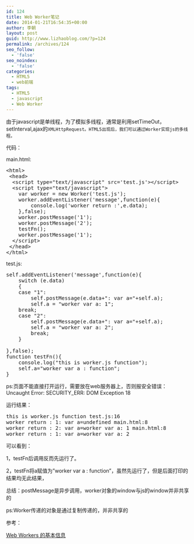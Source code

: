 ```yaml
---
id: 124
title: Web Worker笔记
date: 2014-01-21T16:54:35+00:00
author: 李朝
layout: post
guid: http://www.lizhaoblog.com/?p=124
permalink: /archives/124
seo_follow:
  - 'false'
seo_noindex:
  - 'false'
categories:
  - HTML5
  - web前端
tags:
  - HTML5
  - javascript
  - Web Worker
---
```

由于javascript是单线程，为了模拟多线程，通常是利用setTimeOut，setInterval,ajax的`XMLHttpRequest。HTML5出现后，我们可以通过Worker实现js的多线程。`

代码：
  
main.html:

<pre class="brush: jscript; title: ; notranslate" title="">&lt;html&gt;
 &lt;head&gt;
  &lt;script type="text/javascript" src='test.js'&gt;&lt;/script&gt;
  &lt;script type="text/javascript"&gt;
	var worker = new Worker('test.js');
	worker.addEventListener('message',function(e){
		console.log('worker return :',e.data);
	},false);
	worker.postMessage('1');
	worker.postMessage('2');
	testFn();
	worker.postMessage('1');
  &lt;/script&gt;
 &lt;/head&gt;
&lt;/html&gt;</pre>

test.js:

<pre class="brush: jscript; title: ; notranslate" title="">self.addEventListener('message',function(e){
	switch (e.data)
	{
	case "1":
		self.postMessage(e.data+": var a="+self.a);
		self.a = "worker var a: 1";
	break;
	case "2":
		self.postMessage(e.data+": var a="+self.a);
		self.a = "worker var a: 2";
		break;
	}

},false);
function testFn(){
	console.log("this is worker.js function");
	self.a="worker var a : function";
}</pre>

ps:页面不能直接打开运行，需要放在web服务器上，否则报安全错误：Uncaught Error: SECURITY_ERR: DOM Exception 18
  
运行结果：

<pre class="brush: plain; title: ; notranslate" title="">this is worker.js function test.js:16
worker return : 1: var a=undefined main.html:8
worker return : 2: var a=worker var a: 1 main.html:8
worker return : 1: var a=worker var a: 2
</pre>

可以看到：
  
1，testFn后调用反而先运行了。
  
2，testFn将a赋值为&#8221;worker var a : function&#8221;，虽然先运行了，但是后面打印的结果均无此结果，

总结：postMessage是异步调用，worker对象的window与js的window并非共享的

ps:Worker传递的对象是通过复制传递的，并非共享的

参考：
  
[Web Workers 的基本信息](http://www.html5rocks.com/zh/tutorials/workers/basics/)
